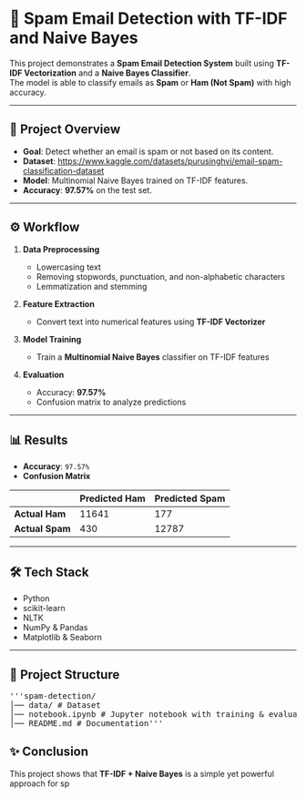 # 📧 Spam Email Detection with TF-IDF and Naive Bayes  

This project demonstrates a **Spam Email Detection System** built using **TF-IDF Vectorization** and a **Naive Bayes Classifier**.  
The model is able to classify emails as **Spam** or **Ham (Not Spam)** with high accuracy.  

---

## 🚀 Project Overview  
- **Goal**: Detect whether an email is spam or not based on its content.  
- **Dataset**: https://www.kaggle.com/datasets/purusinghvi/email-spam-classification-dataset   
- **Model**: Multinomial Naive Bayes trained on TF-IDF features.  
- **Accuracy**: **97.57%** on the test set.  

---

## ⚙️ Workflow  
1. **Data Preprocessing**  
   - Lowercasing text  
   - Removing stopwords, punctuation, and non-alphabetic characters  
   - Lemmatization and stemming  

2. **Feature Extraction**  
   - Convert text into numerical features using **TF-IDF Vectorizer**  

3. **Model Training**  
   - Train a **Multinomial Naive Bayes** classifier on TF-IDF features  

4. **Evaluation**  
   - Accuracy: **97.57%**  
   - Confusion matrix to analyze predictions  

---

## 📊 Results  

- **Accuracy**: `97.57%`  
- **Confusion Matrix**  

|            | Predicted Ham | Predicted Spam |
|------------|---------------|----------------|
| **Actual Ham**  | 11641        | 177             |
| **Actual Spam** | 430          | 12787           |

---

## 🛠️ Tech Stack  
- Python  
- scikit-learn  
- NLTK  
- NumPy & Pandas  
- Matplotlib & Seaborn  

---

## 📂 Project Structure  
<pre>'''spam-detection/
│── data/ # Dataset
│── notebook.ipynb # Jupyter notebook with training & evaluation
│── README.md # Documentation'''</pre>

## ✨ Conclusion  
This project shows that **TF-IDF + Naive Bayes** is a simple yet powerful approach for sp
